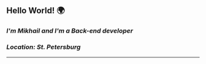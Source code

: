 ## __Hello World!__  🌍
### *I'm Mikhail and I'm a Back-end developer*
### *Location: St. Petersburg* <hr>
